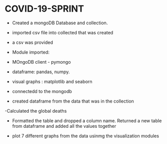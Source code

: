 # COVID-19-SPRINT
- Created a mongoDB Database and collection.
- imported csv file into collected that was created
- a csv was provided

- Module imported:
- MOngoDB client - pymongo
- dataframe: pandas, numpy.
- visual graphs : matplotlib and seaborn

- connectedd to the mongodb
- created dataframe from the data that was in the collection

-Calculated the global deaths
- Formatted the table and dropped a column name. Returned a new table from dataframe and added all the values together

- plot 7 different graphs from the data usinmg the visualization modules
